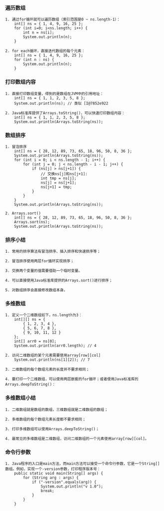 
### 遍历数组
	1. 通过for循环就可以遍历数组（索引范围是0 ~ ns.length-1）：
		int[] ns = { 1, 4, 9, 16, 25 };
		for (int i=0; i<ns.length; i++) {
			int n = ns[i];
            System.out.println(n);
		}

	2. for each循环，直接迭代数组的每个元素：
		int[] ns = { 1, 4, 9, 16, 25 };
		for (int n : ns) {
			System.out.println(n);
		}

### 打印数组内容
	1. 直接打印数组变量，得到的是数组在JVM中的引用地址：
		int[] ns = { 1, 1, 2, 3, 5, 8 };
		System.out.println(ns); // 类似 [I@7852e922

	2. Java标准库提供了Arrays.toString()，可以快速打印数组内容：
		int[] ns = { 1, 1, 2, 3, 5, 8 };
		System.out.println(Arrays.toString(ns));


### 数组排序
	1. 冒泡排序
		int[] ns = { 28, 12, 89, 73, 65, 18, 96, 50, 8, 36 };
		System.out.println(Arrays.toString(ns));
		for (int i = 0; i < ns.length - 1; i++) {
			for (int j = 0; j < ns.length - i - 1; j++) {
				if (ns[j] > ns[j+1]) {
					// 交换ns[j]和ns[j+1]:
					int tmp = ns[j];
					ns[j] = ns[j+1];
					ns[j+1] = tmp;
				}
			}
		}
		System.out.println(Arrays.toString(ns));

	2. Arrays.sort()
		int[] ns = { 28, 12, 89, 73, 65, 18, 96, 50, 8, 36 };
		Arrays.sort(ns);
		System.out.println(Arrays.toString(ns));

### 排序小结
	1. 常用的排序算法有冒泡排序、插入排序和快速排序等；

	2. 冒泡排序使用两层for循环实现排序；

	3. 交换两个变量的值需要借助一个临时变量。

	4. 可以直接使用Java标准库提供的Arrays.sort()进行排序；

	5. 对数组排序会直接修改数组本身。



### 多维数组
	1. 定义一个二维数组如下，ns.length为3：
		int[][] ns = {
			{ 1, 2, 3, 4 },
			{ 5, 6, 7, 8 },
			{ 9, 10, 11, 12 }
		};
		int[] arr0 = ns[0];
		System.out.println(arr0.length); // 4

	2. 访问二维数组的某个元素需要使用array[row][col]
		System.out.println(ns[1][2]); // 7

	3. 二维数组的每个数组元素的长度并不要求相同；

	4. 要打印一个二维数组，可以使用两层嵌套的for循环；或者使用Java标准库的Arrays.deepToString()：
		

### 多维数组小结
	1. 二维数组就是数组的数组，三维数组就是二维数组的数组；

	2. 多维数组的每个数组元素长度都不要求相同；

	3. 打印多维数组可以使用Arrays.deepToString()；

	4. 最常见的多维数组是二维数组，访问二维数组的一个元素使用array[row][col]。


### 命令行参数
	1. Java程序的入口是main方法，而main方法可以接受一个命令行参数，它是一个String[]数组。例如，实现一个-version参数，打印程序版本号：
		public static void main(String[] args) {
			for (String arg : args) {
				if ("-version".equals(arg)) {
					System.out.println("v 1.0");
					break;
				}
			}
		}








